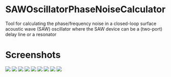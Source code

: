 # SAWOscillatorPhaseNoiseCalculator
Tool for calculating the phase/frequency noise in a closed-loop surface acoustic wave (SAW) oscillator where the SAW device can be a (two-port) delay line or a resonator

# Screenshots
![](https://github.com/yildi1337/SAWOscillatorPhaseNoiseCalculator/blob/main/screenshots/01_start.png.png)
![](https://github.com/yildi1337/SAWOscillatorPhaseNoiseCalculator/blob/main/screenshots/02_saw_delay_line_block_diagram.png.png)
![](https://github.com/yildi1337/SAWOscillatorPhaseNoiseCalculator/blob/main/screenshots/03_saw_delay_line_components_phase_noise.png.png)
![](https://github.com/yildi1337/SAWOscillatorPhaseNoiseCalculator/blob/main/screenshots/04_saw_delay_line_oscillator_phase_noise.png.png)
![](https://github.com/yildi1337/SAWOscillatorPhaseNoiseCalculator/blob/main/screenshots/05_saw_delay_line_oscillator_frequency_noise.png.png)
![](https://github.com/yildi1337/SAWOscillatorPhaseNoiseCalculator/blob/main/screenshots/06_saw_resonator_block_diagram.png.png)
![](https://github.com/yildi1337/SAWOscillatorPhaseNoiseCalculator/blob/main/screenshots/07_saw_resonator_components_phase_noise.png.png)
![](https://github.com/yildi1337/SAWOscillatorPhaseNoiseCalculator/blob/main/screenshots/08_saw_resonator_oscillator_phase_noise.png.png)
![](https://github.com/yildi1337/SAWOscillatorPhaseNoiseCalculator/blob/main/screenshots/09_saw_resonator_oscillator_frequency_noise.png.png)